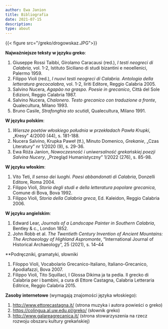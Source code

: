```yaml
---
author: Ewa Janion
title: Bibliografia
date: 2021-07-15
description:
type: about
---
```


{{< figure src="/greko/drogowskaz.JPG">}}

**Najważniejsze teksty w języku greko**:

1. Giuseppe Rossi Taibbi, Girolamo Caracausi (red.), *I  testi neogreci di Calabria*, vol. 1-2, Istituto Siciliano di studi bizantini e neoellenici, Palermo 1959.
2. Filippo Violi (red.), *I nuovi testi neogreci di Calabria. Antologia della letteratura grecocalabra*, vol. 1-2, Iiriti Editore, Reggio Calabria 2005. 
3. Salvino Nucera, *Agapào na graspo. Poesie in grecanico*, Città del Sole Edizioni, Reggio Calabria 1987. 
4. Salvino Nucera, *Chalonero. Testo grecanico con traduzione a fronte*, Qualecultura, Milano 1993.
5. Bruno Casile, *Strafonghia sto scutidi*,  Qualecultura, Milano 1991. 

**W języku polskim**: 

1. *Wiersze poetów włoskiego południa w przekładach Pawła Krupki*, „Kresy” 4/2000 (44), s. 181-188.
2. Nucera Salvino, Krupka Paweł (tł.), Minuto Domenico, *Grekanie*, „Czas Literatury” nr 1/2020 (9), s. 29-36.
3. Ewa Róża Janion, *Nowoczesność i uniwersalność grekańskiej poezji Salvina Nucery*, „Przegląd Humanistyczny” 1/2022 (276), s. 85-98.

**W języku włoskim**: 

1. Vito Teti, *Il senso dei luoghi. Paesi abbandonati di Calabria*, Donzelli Editore, Roma 2004.
2. Filippo Violi, *Storia degli studi e della letteratura popolare grecanica*, Comune di Bova, Bova 1992.
3. Filippo Violi, S*toria della Calabria greca*, Ed. Kaleidon, Reggio Calabria 2006. 

**W języku angielskim**: 

1. Edward Lear, *Journals of a Landscape Painter in Southern Calabria*, Bentley & c., London 1852.
2. John Robb et al. *The Twentieth Century Invention of Ancient Mountains: The Archaeology of Highland Aspromonte*, “International Journal of Historical Archaeology”, 25 (2021), s. 14–44

**Podręczniki, gramatyki, słowniki
1. Filoppo Violi, Vocabolario Grecanico-Italiano, Italiano-Grecanico, Apodiafazzi, Bova 2007.
2. Filippo Violi, Tito Squillaci, I Glossa Dikima ja ta pedia. Il grecko di Calabria per i bambini, a cura di Ettore Castagna, Calabria Letteraria Editrice, Reggio Calabria 2015.

**Zasoby internetowe** (wymagają znajomości języka włoskiego):

1. http://www.ettorecastagna.it/ (strona muzyka i autora powieści o greko)
2. https://colingua.al.uw.edu.pl/greko/ (słownik greko)
3. http://www.galareagrecanica.it/ (strona stowarzyszenia na rzecz rozwoju obszaru kultury grekańskiej) 

